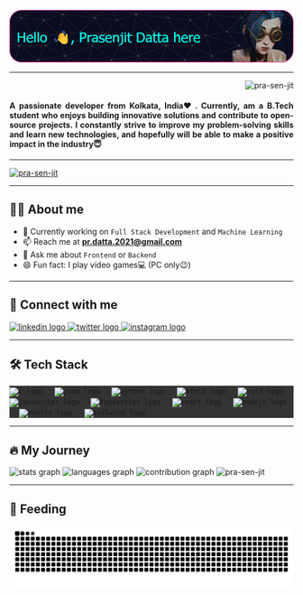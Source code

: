 ![MasterHead](media/jinx_banner.png)

---

<div align="right">
  <img src="https://komarev.com/ghpvc/?username=pra-sen-jit&label=Profile%20views&color=0e75b6&style=flat" alt="pra-sen-jit" />
</div>

<h4 align="justify">A passionate developer from Kolkata, India❤️. Currently, am a B.Tech student who enjoys building innovative solutions and contribute to open-source projects. I constantly strive to improve my problem-solving skills and learn new technologies, and hopefully will be able to make a positive impact in the industry😇</h4>

---

<div align="left">
  <a href="https://github.com/ryo-ma/github-profile-trophy">
    <img src="https://github-profile-trophy.vercel.app/?username=pra-sen-jit&theme=dracula" alt="pra-sen-jit" />
  </a>
</div>

---

## 👩‍💻 About me

- 🔭 Currently working on `Full Stack Development` and `Machine Learning`
- 📫 Reach me at **pr.datta.2021@gmail.com**
- 💬 Ask me about `Frontend` or `Backend`
- 😄 Fun fact: I play video games💻 (PC only😉)

---

## 📧 Connect with me

<div align="left">
  <a href="https://www.linkedin.com/in/prasenjit-datta-947118258/" target="blank">
    <img src="https://raw.githubusercontent.com/maurodesouza/profile-readme-generator/master/src/assets/icons/social/linkedin/default.svg" width="50" height="30" alt="linkedin logo"  />
  </a>
  <a href="https://twitter.com/prasenjit787" target="blank">
    <img src="https://raw.githubusercontent.com/maurodesouza/profile-readme-generator/master/src/assets/icons/social/twitter/default.svg" width="50" height="30" alt="twitter logo"  />
  </a>
  <a href="https://www.instagram.com/__.ahegao._?igsh=MXJyOGVqMnB5aHE1bg==" target="blank">
    <img src="https://raw.githubusercontent.com/maurodesouza/profile-readme-generator/master/src/assets/icons/social/instagram/default.svg" width="50" height="30" alt="instagram logo"  />
  </a>
</div>

---

## 🛠 Tech Stack

<div align="left" style="background-color: #333;">
  <!--<a href="https://www.cprogramming.com/" target="_blank" rel="noreferrer">-->
  <code><img src="https://cdn.jsdelivr.net/gh/devicons/devicon/icons/c/c-original.svg" title="C" height="30" alt="c logo"  /></code>
  <img width="13" />
  <code><img src="https://cdn.jsdelivr.net/gh/devicons/devicon/icons/java/java-original.svg" title="Java" height="30" alt="java logo"  /></code>
  <img width="13" />
  <code><img src="https://cdn.jsdelivr.net/gh/devicons/devicon/icons/python/python-original.svg" title="Python" height="30" alt="python logo"  /></code>
  <img width="13" />
  <code><img src="https://cdn.jsdelivr.net/gh/devicons/devicon/icons/html5/html5-original.svg" title="HTML5" height="30" alt="html5 logo"  /></code>
  <img width="13" />
  <code><img src="https://cdn.jsdelivr.net/gh/devicons/devicon/icons/css3/css3-original.svg" title="CSS3" height="30" alt="css3 logo"  /></code>
  <img width="13" />
  <code><img src="https://cdn.jsdelivr.net/gh/devicons/devicon/icons/javascript/javascript-original.svg" title="JavaScript" height="30" alt="javascript logo"  /></code>
  <img width="13" />
  <code><img src="https://cdn.jsdelivr.net/gh/devicons/devicon/icons/typescript/typescript-original.svg" title="TypeScript" height="30" alt="typescript logo"  /></code>
  <img width="13" />
  <code><img src="https://cdn.jsdelivr.net/gh/devicons/devicon/icons/react/react-original.svg" title="React" height="30" alt="react logo"  /></code>
  <img width="13" />
  <code><img src="https://cdn.jsdelivr.net/gh/devicons/devicon/icons/nodejs/nodejs-original.svg" title="Node.js" height="30" alt="nodejs logo"  /></code>
  <img width="13" />
  <code><img src="https://cdn.jsdelivr.net/gh/devicons/devicon/icons/nextjs/nextjs-original.svg" title="Next.js" height="30" alt="nextjs logo"  /></code>
  <img width="13" />
  <code><img src="https://cdn.jsdelivr.net/gh/devicons/devicon/icons/tailwindcss/tailwindcss-original.svg" title="Tailwind CSS" height="30" alt="tailwind logo"  /></code>
</div>

---

## 🔥 My Journey

<div align="left">
  <img width="420px" src="https://github-readme-stats.vercel.app/api?username=pra-sen-jit&hide_title=false&hide_rank=false&show_icons=true&include_all_commits=true&count_private=true&disable_animations=false&theme=dracula&locale=en&hide_border=false&order=1&custom_title=My%20GitHub%20Stats" alt="stats graph"  />
  <img width="400px" src="https://github-readme-stats.vercel.app/api/top-langs?username=pra-sen-jit&locale=en&hide_title=false&layout=compact&card_width=320&langs_count=6&theme=dracula&hide_border=false&order=2" alt="languages graph"  />
  <img width="440px" src="https://github-readme-activity-graph.vercel.app/graph?username=pra-sen-jit&theme=github&hide_border=false&custom_title=My%20Contribution%20Graph" alt="contribution graph" />
  <img width="395px" src="https://github-readme-streak-stats.herokuapp.com/?user=pra-sen-jit&theme=dracula" alt="pra-sen-jit" />
</div>

---

<!--![Snake animation](https://raw.githubusercontent.com/pra-sen-jit/pra-sen-jit/output/github-contribution-grid-snake-dark.svg)-->
## 🐍 Feeding

<img src="https://raw.githubusercontent.com/pra-sen-jit/pra-sen-jit/output/snake.svg" alt="Snake animation" />
